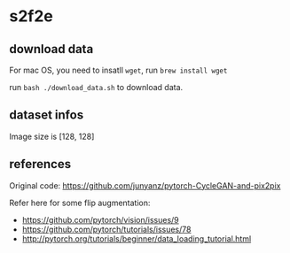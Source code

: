 # s2f2e

## download data
For mac OS, you need to insatll `wget`, run `brew install wget`

run `bash ./download_data.sh` to download data.

## dataset infos
Image size is [128, 128]


## references
Original code: https://github.com/junyanz/pytorch-CycleGAN-and-pix2pix

Refer here for some flip augmentation: 
- https://github.com/pytorch/vision/issues/9
- https://github.com/pytorch/tutorials/issues/78
- http://pytorch.org/tutorials/beginner/data_loading_tutorial.html

